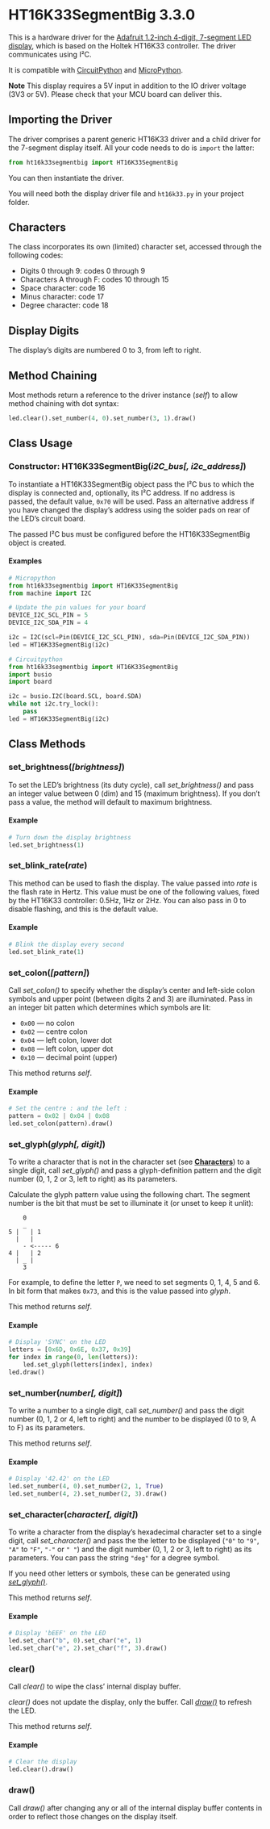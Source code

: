 # HT16K33SegmentBig 3.3.0 #

This is a hardware driver for the [Adafruit 1.2-inch 4-digit, 7-segment LED display](http://www.adafruit.com/products/1270), which is based on the Holtek HT16K33 controller. The driver communicates using I&sup2;C.

It is compatible with [CircuitPython](https://circuitpython.org) and [MicroPython](https://micropython.org).

**Note** This display requires a 5V input in addition to the IO driver voltage (3V3 or 5V). Please check that your MCU board can deliver this.

## Importing the Driver ##

The driver comprises a parent generic HT16K33 driver and a child driver for the 7-segment display itself. All your code needs to do is `import` the latter:

```python
from ht16k33segmentbig import HT16K33SegmentBig
```

You can then instantiate the driver.

You will need both the display driver file and `ht16k33.py` in your project folder.

## Characters ##

The class incorporates its own (limited) character set, accessed through the following codes:

- Digits 0 through 9: codes 0 through 9
- Characters A through F: codes 10 through 15
- Space character: code 16
- Minus character: code 17
- Degree character: code 18

## Display Digits ##

The display’s digits are numbered 0 to 3, from left to right.

## Method Chaining ##

Most methods return a reference to the driver instance (*self*) to allow method chaining with dot syntax:

```python
led.clear().set_number(4, 0).set_number(3, 1).draw()
```

## Class Usage ##

### Constructor: HT16K33SegmentBig(*i2C_bus[, i2c_address]*) ###

To instantiate a HT16K33SegmentBig object pass the I&sup2;C bus to which the display is connected and, optionally, its I&sup2;C address. If no address is passed, the default value, `0x70` will be used. Pass an alternative address if you have changed the display’s address using the solder pads on rear of the LED’s circuit board.

The passed I&sup2;C bus must be configured before the HT16K33SegmentBig object is created.

#### Examples ####

```python
# Micropython
from ht16k33segmentbig import HT16K33SegmentBig
from machine import I2C

# Update the pin values for your board
DEVICE_I2C_SCL_PIN = 5
DEVICE_I2C_SDA_PIN = 4

i2c = I2C(scl=Pin(DEVICE_I2C_SCL_PIN), sda=Pin(DEVICE_I2C_SDA_PIN))
led = HT16K33SegmentBig(i2c)
```

```python
# Circuitpython
from ht16k33segmentbig import HT16K33SegmentBig
import busio
import board

i2c = busio.I2C(board.SCL, board.SDA)
while not i2c.try_lock():
    pass
led = HT16K33SegmentBig(i2c)
```

## Class Methods ##

### set_brightness(*[brightness]*) ###

To set the LED’s brightness (its duty cycle), call *set_brightness()* and pass an integer value between 0 (dim) and 15 (maximum brightness). If you don’t pass a value, the method will default to maximum brightness.

#### Example ####

```python
# Turn down the display brightness
led.set_brightness(1)
```

### set_blink_rate(*rate*) ###

This method can be used to flash the display. The value passed into *rate* is the flash rate in Hertz. This value must be one of the following values, fixed by the HT16K33 controller: 0.5Hz, 1Hz or 2Hz. You can also pass in 0 to disable flashing, and this is the default value.

#### Example ####

```python
# Blink the display every second
led.set_blink_rate(1)
```

### set_colon(*[pattern]*) ###

Call *set_colon()* to specify whether the display’s center and left-side colon symbols and upper point (between digits 2 and 3) are illuminated. Pass in an integer bit patten which determines which symbols are lit:

* `0x00` — no colon
* `0x02` — centre colon
* `0x04` — left colon, lower dot
* `0x08` — left colon, upper dot
* `0x10` — decimal point (upper)

This method returns *self*.

#### Example ####

```python
# Set the centre : and the left :
pattern = 0x02 | 0x04 | 0x08
led.set_colon(pattern).draw()
```

### set_glyph(*glyph[, digit]*) ###

To write a character that is not in the character set (see [**Characters**](#characters)) to a single digit, call *set_glyph()* and pass a glyph-definition pattern and the digit number (0, 1, 2 or 3, left to right) as its parameters.

Calculate the glyph pattern value using the following chart. The segment number is the bit that must be set to illuminate it (or unset to keep it unlit):

```
    0
    _
5 |   | 1
  |   |
    - <----- 6
4 |   | 2
  | _ |
    3
```

For example, to define the letter `P`, we need to set segments 0, 1, 4, 5 and 6. In bit form that makes `0x73`, and this is the value passed into *glyph*.

This method returns *self*.

#### Example ####

```python
# Display 'SYNC' on the LED
letters = [0x6D, 0x6E, 0x37, 0x39]
for index in range(0, len(letters)):
    led.set_glyph(letters[index], index)
led.draw()
```

### set_number(*number[, digit]*) ###

To write a number to a single digit, call *set_number()* and pass the digit number (0, 1, 2 or 4, left to right) and the number to be displayed (0 to 9, A to F) as its parameters.

This method returns *self*.

#### Example ####

```python
# Display '42.42' on the LED
led.set_number(4, 0).set_number(2, 1, True)
led.set_number(4, 2).set_number(2, 3).draw()
```

### set_character(*character[, digit]*) ###

To write a character from the display’s hexadecimal character set to a single digit, call *set_character()* and pass the the letter to be displayed (`"0"` to `"9"`, `"A"` to `"F"`, `"-"` or `" "`) and the digit number (0, 1, 2 or 3, left to right) as its parameters. You can pass the string `"deg"` for a degree symbol.

If you need other letters or symbols, these can be generated using [*set_glyph()*](#set_glyphglyph-digit).

This method returns *self*.

#### Example ####

```python
# Display 'bEEF' on the LED
led.set_char("b", 0).set_char("e", 1)
led.set_char("e", 2).set_char("f", 3).draw()
```

### clear() ###

Call *clear()* to wipe the class’ internal display buffer.

*clear()* does not update the display, only the buffer. Call [*draw()*](#draw) to refresh the LED.

This method returns *self*.

#### Example ####

```python
# Clear the display
led.clear().draw()
```

### draw() ###

Call *draw()* after changing any or all of the internal display buffer contents in order to reflect those changes on the display itself.

